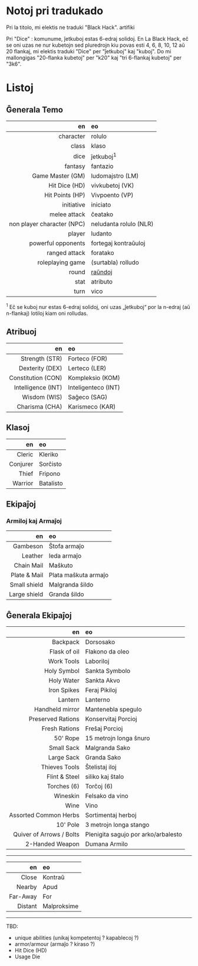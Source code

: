 
# Notoj pri tradukado

Pri la titolo, mi elektis ne traduki "Black Hack". 
artifiki 

Pri "Dice" : komunume, ĵetkuboj estas 6-edraj solidoj. En La Black Hack, eĉ se oni uzas ne nur kubetojn sed pluredrojn kiu povas esti 4, 6, 8, 10, 12 aŭ 20 flankaj, mi elektis traduki "Dice" per "ĵetkuboj" kaj "kuboj". Do mi mallongigas "20-flanka kubetoj" per "k20" kaj "tri 6-flankaj kubetoj" per "3k6".

# Listoj

## Ĝenerala Temo

| en | eo|
|---:|:---|
|          character         | rolulo |
|              class         | klaso |
|               dice         | ĵetkuboj<sup>1</sup>                           |
|            fantasy         | fantazio                                       |
|   Game Master (GM)         | ludomajstro (LM)                               |
|      Hit Dice (HD)         | vivkubetoj (VK)                                |
|    Hit Points (HP)         | Vivpoento (VP)                                 |
|         initiative         | iniciato                                       |
|       melee attack         | ĉeatako                                        |
| non player character (NPC) | neludanta rolulo (NLR)                         |
|             player         | ludanto                                        |
| powerful opponents         | fortegaj kontraŭuloj                           |
|      ranged attack         | foratako                                       |
|   roleplaying game         | (surtabla) rolludo                             |
|              round         | [raŭndoj](https://vortaro.net/#ra%C5%ADndoj_k) |
|               stat         | atributo                                       |
|               turn         | vico                                           |

<sup>1</sup> Eĉ se kuboj nur estas 6-edraj solidoj, oni uzas „ĵetkuboj“ por la n-edraj (aŭ n-flankaj) lotiloj kiam oni rolludas. 

## Atribuoj

| en | eo|
|---:|:---|
|     Strength (STR) | Forteco (FOR)         |
|    Dexterity (DEX) | Lerteco (LER)       |
| Constitution (CON) | Kompleksio (KOM)    |
| Intelligence (INT) | Inteligenteco (INT) |
|       Wisdom (WIS) | Saĝeco (SAG)        |
|     Charisma (CHA) | Karismeco (KAR)     |

## Klasoj

| en | eo|
|---------:|:----------|
|   Cleric | Kleriko   |
| Conjurer | Sorĉisto  |
|    Thief | Fripono   |
|  Warrior | Batalisto |


## Ekipaĵoj

### Armiloj kaj Armaĵoj

| en | eo|
|-------------:|:----------------------|
|     Gambeson | Ŝtofa armaĵo          |
|      Leather | leda armaĵo           |
|   Chain Mail | Maŝkuto               |
| Plate & Mail | Plata maŝkuta armaĵo  |
| Small shield | Malgranda ŝildo       |
| Large shield | Granda ŝildo          |

## Ĝenerala Ekipaĵoj

| en | eo|
|-------------------------:|:-------------------------------------|
|                 Backpack | Dorsosako                            |
|             Flask of oil | Flakono da oleo                      |
|               Work Tools | Laboriloj                            |
|              Holy Symbol | Sankta Symbolo                       |
|               Holy Water | Sankta Akvo                          |
|              Iron Spikes | Feraj Pikiloj                        |
|                  Lantern | Lanterno                             |
|          Handheld mirror | Mantenebla spegulo                   |
|        Preserved Rations | Konservitaj Porcioj                  |
|            Fresh Rations | Freŝaj Porcioj                       |
|                 50' Rope | 15 metrojn longa ŝnuro               |
|               Small Sack | Malgranda Sako                       |
|               Large Sack | Granda Sako                          |
|            Thieves Tools | Ŝtelistaj iloj                       |
|            Flint & Steel | siliko kaj ŝtalo                     |
|              Torches (6) | Torĉoj (6)                           |
|                 Wineskin | Felsako da vino                      |
|                     Wine | Vino                                 |
|    Assorted Common Herbs | Sortimentaj herboj                   |
|                 10' Pole | 3 metrojn longa stango               |
| Quiver of Arrows / Bolts | Plenigita sagujo por arko/arbalesto  |
|          2-Handed Weapon | Dumana Armilo                        |

___

| en | eo|
|---------:|:------------|
|    Close | Kontraŭ     |
|   Nearby | Apud        |
| Far-Away | For         |
|  Distant | Malproksime |




___

TBD: 
* unique abilities (unikaj kompetentoj ? kapablecoj ?)
* armor/armour (armaĵo ? kiraso ?)
* Hit Dice (HD)
* Usage Die
